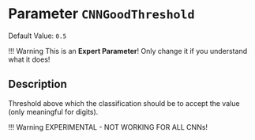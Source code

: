 # Parameter `CNNGoodThreshold`
Default Value: `0.5`

!!! Warning
    This is an **Expert Parameter**! Only change it if you understand what it does!

## Description
Threshold above which the classification should be to accept the value (only meaningful for digits).

!!! Warning
    EXPERIMENTAL - NOT WORKING FOR ALL CNNs!
